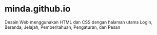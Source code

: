 # minda.github.io
Desain Web menggunakan HTML dan CSS dengan halaman utama Login, Beranda, Jelajah, Pemberitahuan, Pengaturan, dan Pesan
